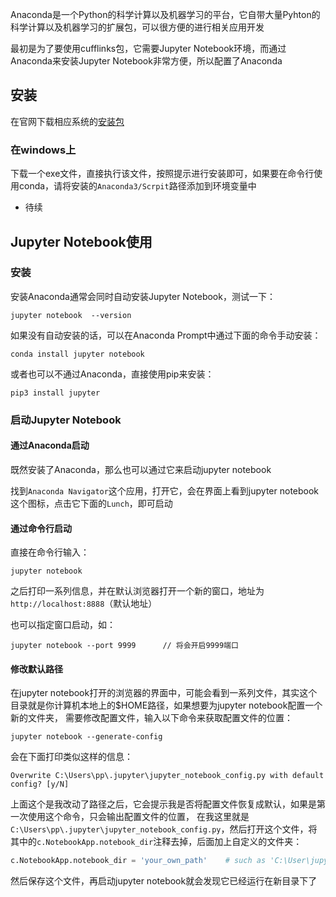 Anaconda是一个Python的科学计算以及机器学习的平台，它自带大量Pyhton的科学计算以及机器学习的扩展包，可以很方便的进行相关应用开发

最初是为了要使用cufflinks包，它需要Jupyter Notebook环境，而通过Anaconda来安装Jupyter Notebook非常方便，所以配置了Anaconda

## 安装

在官网下载相应系统的[安装包](https://www.anaconda.com/distribution/#download-section)

### 在windows上

下载一个exe文件，直接执行该文件，按照提示进行安装即可，如果要在命令行使用conda，请将安装的`Anaconda3/Scrpit`路径添加到环境变量中

- 待续

## Jupyter Notebook使用

### 安装

安装Anaconda通常会同时自动安装Jupyter Notebook，测试一下：
```
jupyter notebook  --version
```

如果没有自动安装的话，可以在Anaconda Prompt中通过下面的命令手动安装：
```
conda install jupyter notebook
```

或者也可以不通过Anaconda，直接使用pip来安装：
```
pip3 install jupyter
```

### 启动Jupyter Notebook

#### 通过Anaconda启动

既然安装了Anaconda，那么也可以通过它来启动jupyter notebook

找到`Anaconda Navigator`这个应用，打开它，会在界面上看到jupyter notebook这个图标，点击它下面的`Lunch`，即可启动


#### 通过命令行启动

直接在命令行输入：
```
jupyter notebook
```

之后打印一系列信息，并在默认浏览器打开一个新的窗口，地址为`http://localhost:8888`（默认地址）

也可以指定窗口启动，如：
```
jupyter notebook --port 9999      // 将会开启9999端口
```

#### 修改默认路径

在jupyter notebook打开的浏览器的界面中，可能会看到一系列文件，其实这个目录就是你计算机本地上的$HOME路径，如果想要为jupyter notebook配置一个新的文件夹，
需要修改配置文件，输入以下命令来获取配置文件的位置：
```
jupyter notebook --generate-config
```

会在下面打印类似这样的信息：
```
Overwrite C:\Users\pp\.jupyter\jupyter_notebook_config.py with default config? [y/N]
```

上面这个是我改动了路径之后，它会提示我是否将配置文件恢复成默认，如果是第一次使用这个命令，只会输出配置文件的位置，
在我这里就是`C:\Users\pp\.jupyter\jupyter_notebook_config.py`，然后打开这个文件，将其中的`c.NotebookApp.notebook_dir`注释去掉，后面加上自定义的文件夹：
```python
c.NotebookApp.notebook_dir = 'your_own_path'    # such as 'C:\User\jupy'
```

然后保存这个文件，再启动jupyter notebook就会发现它已经运行在新目录下了
